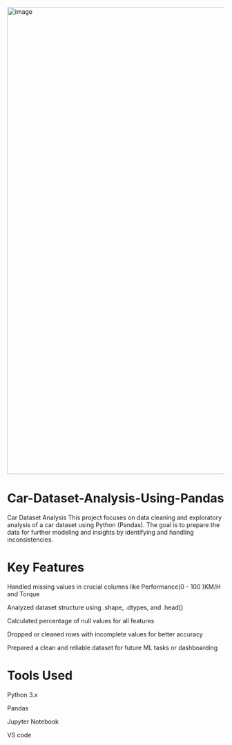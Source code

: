 <img width="1920" height="1080" alt="image" src="https://github.com/user-attachments/assets/81ab8ff6-9b4a-40d8-9fd2-39831db248fa" />


# Car-Dataset-Analysis-Using-Pandas
 Car Dataset Analysis 
This project focuses on data cleaning and exploratory analysis of a car dataset using Python (Pandas). The goal is to prepare the data for further modeling and insights by identifying and handling inconsistencies.

# Key Features
Handled missing values in crucial columns like Performance(0 - 100 )KM/H and Torque

Analyzed dataset structure using .shape, .dtypes, and .head()

Calculated percentage of null values for all features

Dropped or cleaned rows with incomplete values for better accuracy

Prepared a clean and reliable dataset for future ML tasks or dashboarding


# Tools Used
Python 3.x

Pandas

Jupyter Notebook

VS code
